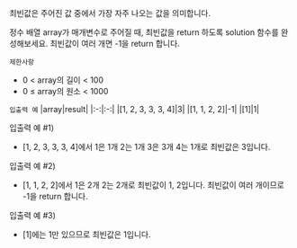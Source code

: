 최빈값은 주어진 값 중에서 가장 자주 나오는 값을 의미합니다. 

정수 배열 array가 매개변수로 주어질 때, 최빈값을 return 하도록 solution 함수를 완성해보세요. 최빈값이 여러 개면 -1을 return 합니다.

`제한사항`
- 0 < array의 길이 < 100
- 0 ≤ array의 원소 < 1000

`입출력 예`
|array|result|
|:-:|:-:|
|[1, 2, 3, 3, 3, 4]|3|
|[1, 1, 2, 2]|-1|
|[1]|1|

입출력 예 #1)
- [1, 2, 3, 3, 3, 4]에서 1은 1개 2는 1개 3은 3개 4는 1개로 최빈값은 3입니다.

입출력 예 #2)
- [1, 1, 2, 2]에서 1은 2개 2는 2개로 최빈값이 1, 2입니다. 최빈값이 여러 개이므로 -1을 return 합니다.

입출력 예 #3)
- [1]에는 1만 있으므로 최빈값은 1입니다.
